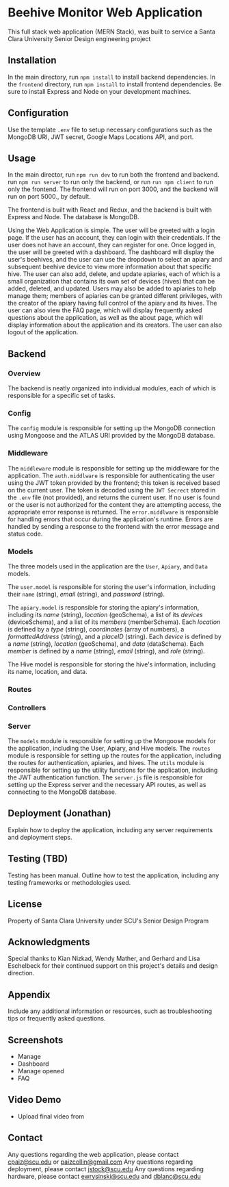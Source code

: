 # Beehive Monitor Web Application

This full stack web application (MERN Stack), was built to service a Santa Clara University Senior Design engineering project

## Installation

In the main directory, run `npm install` to install backend dependencies. In the `frontend` directory, run `npm install` to install frontend dependencies. Be sure to install Express and Node on your development machines.

## Configuration

Use the template `.env` file to setup necessary configurations such as the MongoDB URI, JWT secret, Google Maps Locations API, and port.

## Usage

In the main director, run `npm run dev` to run both the frontend and backend. run `npm run server` to run only the backend, or run `run npm client` to run only the frontend. The frontend will run on port 3000, and the backend will run on port 5000., by default.

The frontend is built with React and Redux, and the backend is built with Express and Node. The database is MongoDB.

Using the Web Application is simple. The user will be greeted with a login page. If the user has an account, they can login with their credentials. If the user does not have an account, they can register for one. Once logged in, the user will be greeted with a dashboard. The dashboard will display the user's beehives, and the user can use the dropdown to select an apiary and subsequent beehive device to view more information about that specific hive. The user can also add, delete, and update apiaries, each of which is a small organization that contains its own set of devices (hives) that can be added, deleted, and updated. Users may also be added to apiaries to help manage them; members of apiaries can be granted different privileges, with the creator of the apiary having full control of the apiary and its hives. The user can also view the FAQ page, which will display frequently asked questions about the application, as well as the about page, which will display information about the application and its creators. The user can also logout of the application.

## Backend

### Overview

The backend is neatly organized into individual modules, each of which is responsible for a specific set of tasks.

### Config

The `config` module is responsible for setting up the MongoDB connection using Mongoose and the ATLAS URI provided by the MongoDB database.

### Middleware

The `middleware` module is responsible for setting up the middleware for the application. The `auth.middlware` is responsible for authenticating the user using the JWT token provided by the frontend; this token is received based on the current user. The token is decoded using the `JWT Secrect` stored in the `.env` file (not provided), and returns the current user. If no user is found or the user is not authorized for the content they are attempting access, the appropriate error response is returned. The `error.middlware` is responsible for handling errors that occur during the application's runtime. Errors are handled by sending a response to the frontend with the error message and status code.

### Models

The three models used in the application are the `User`, `Apiary`, and `Data` models.

The `user.model` is responsible for storing the user's information, including their `name` (string), _email_ (string), and _password_ (string).

The `apiary.model` is responsible for storing the apiary's information, including its _name_ (string), _location_ (geoSchema), a list of its _devices_ (deviceSchema), and a list of its _members_ (memberSchema). Each _location_ is defined by a _type_ (string), _coordinates_ (array of numbers), a _formattedAddress_ (string), and a _placeID_ (string). Each _device_ is defined by a _name_ (string), _location_ (geoSchema), and _data_ (dataSchema). Each _member_ is defined by a _name_ (string), _email_ (string), and _role_ (string).

The Hive model is responsible for storing the hive's information, including its name, location, and data.

### Routes

### Controllers

### Server

The `models` module is responsible for setting up the Mongoose models for the application, including the User, Apiary, and Hive models. The `routes` module is responsible for setting up the routes for the application, including the routes for authentication, apiaries, and hives. The `utils` module is responsible for setting up the utility functions for the application, including the JWT authentication function. The `server.js` file is responsible for setting up the Express server and the necessary API routes, as well as connecting to the MongoDB database.

## Deployment (Jonathan)

Explain how to deploy the application, including any server requirements and deployment steps.

## Testing (TBD)

Testing has been manual. Outline how to test the application, including any testing frameworks or methodologies used.

## License

Property of Santa Clara University under SCU's Senior Design Program

## Acknowledgments

Special thanks to Kian Nizkad, Wendy Mather, and Gerhard and Lisa Eschelbeck for their continued support on this project's details and design direction.

## Appendix

Include any additional information or resources, such as troubleshooting tips or frequently asked questions.

## Screenshots

- Manage
- Dashboard
- Manage opened
- FAQ

## Video Demo

- Upload final video from

## Contact

Any questions regarding the web application, please contact cpaiz@scu.edu or paizcollin@gmail.com
Any questions regarding deployment, please contact jstock@scu.edu
Any questions regarding hardware, please contact ewrysinski@scu.edu and dblanc@scu.edu
